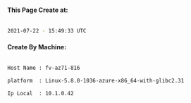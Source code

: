 
   
#### This Page Create at:

```bash

2021-07-22 - 15:49:33 UTC

```

#### Create By Machine:

```bash

Host Name : fv-az71-816

platform  : Linux-5.8.0-1036-azure-x86_64-with-glibc2.31

Ip Local  : 10.1.0.42

```

